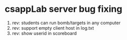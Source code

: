 # csappLab server bug fixing

1. rev: students can run bomb/targets in any computer
2. rev: support empty client host in log.txt
3. rev: show userid in scoreboard
